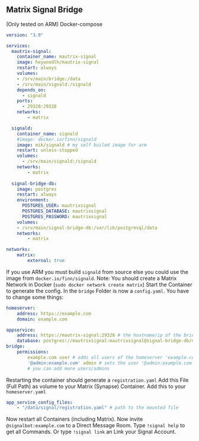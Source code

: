 ## Matrix Signal Bridge
(Only tested on ARM)
Docker-compose
```yaml
version: "3.9"

services:
  mautrix-signal:
    container_name: mautrix-signal
    image: heywoodlh/mautrix-signal
    restart: always
    volumes:
    - /srv/main/bridge:/data
    - /srv/main/signald:/signald
    depends_on:
      - signald
    ports:
      - 29328:29328
    networks:
        - matrix

  signald:
    container_name: signald
    #image: docker.io/finn/signald
    image: mik/signald # my self builed image for arm
    restart: unless-stopped
    volumes: 
      - /srv/main/signald:/signald
    networks:
        - matrix
  
  signal-bridge-db:
    image: postgres
    restart: always
    environment:
      POSTGRES_USER: mautrixsignal
      POSTGRES_DATABASE: mautrixsignal
      POSTGRES_PASSWORD: mautrixsignal
    volumes:
    - /srv/main/signal-bridge-db:/var/lib/postgresql/data
    networks:
        - matrix

networks:
    matrix:
        external: true

```
If you use ARM you must build `signald` from source else you could use the image from `docker.io/finn/signald`.
Note: You should create a Matrix Network in Docker (`sudo docker network create matrix`)
Start the Container to generate the config.
In the `bridge` Folder is now a `config.yaml`.
You have to change some things:
```yaml
homeserver:
    address: https://example.com
    domain: example.com

appservice:
    address: https://mautrix-signal:29328 # the hostname/ip of the bridge container
    database: postgres://mautrixsignal:mautrixsignal@signal-bridge-db/mautrixsignal
bridge:
    permissions:
        example.com user # adds all users of the homeserver 'example.com'
        '@admin:example.com' admin # sets the user '@admin:example.com' as admin
        # you can add more users/admins
```
Restarting the container should generate a `registration.yaml`
Add this File (Full Path) as volume to your Matrix (Synapse) Container.
Add this to your `homeserver.yaml`
```yaml
app_service_config_files:
    - "/data/signal/registration.yaml" # path to the mounted file
```
Now restart all Containers (including Matrix).
Now invite `@signalbot:example.com` to a Direct Message Room.
Type `!signal help` to get all Commands.
Or type `!signal link` an Link your Signal Account.

